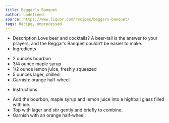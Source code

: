 ```yaml
---
title: Beggar’s Banquet
author: undefined
source: https://www.liquor.com/recipes/beggars-banquet/
tags: Recipe, unprocessed
---
```

- Description
Love beer and cocktails? A beer-tail is the answer to your prayers, and the Beggar’s Banquet couldn’t be easier to make.
- Ingredients
* 2 ounces bourbon
* 3/4 ounce maple syrup
* 1/2 ounce lemon juice, freshly squeezed
* 5 ounces lager, chilled
* Garnish: orange half-wheel
- Instructions
* Add the bourbon, maple syrup and lemon juice into a highball glass filled with ice.
* Top with lager and stir gently and briefly to combine.
* Garnish with an orange half-wheel.